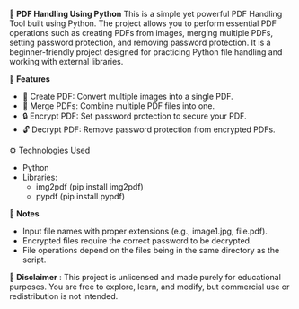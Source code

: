 **📄 PDF Handling Using Python**
This is a simple yet powerful PDF Handling Tool built using Python. The project allows you to perform essential PDF operations such as creating PDFs from images, merging multiple PDFs, setting password protection, and removing password protection. It is a beginner-friendly project designed for practicing Python file handling and working with external libraries.

**🚀 Features**
  - 📂 Create PDF: Convert multiple images into a single PDF.
  - 🔗 Merge PDFs: Combine multiple PDF files into one.
  - 🔒 Encrypt PDF: Set password protection to secure your PDF.
  - 🔓 Decrypt PDF: Remove password protection from encrypted PDFs.

⚙️ Technologies Used
  - Python
  - Libraries:
      - img2pdf (pip install img2pdf)
      - pypdf (pip install pypdf)

**📌 Notes**
  - Input file names with proper extensions (e.g., image1.jpg, file.pdf).
  - Encrypted files require the correct password to be decrypted.
  - File operations depend on the files being in the same directory as the script.

**📄 Disclaimer** :
This project is unlicensed and made purely for educational purposes. You are free to explore, learn, and modify, but commercial use or redistribution is not intended.

